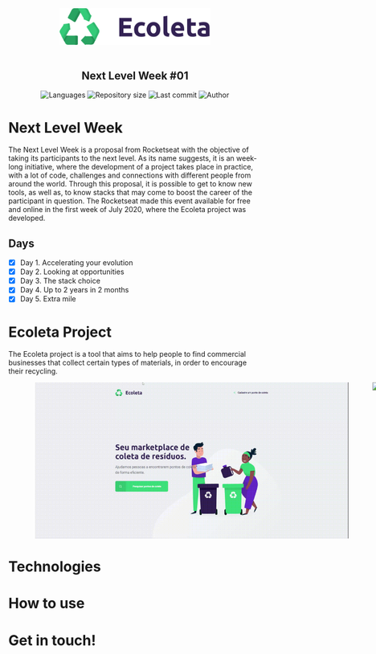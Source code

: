 <div align="center">
    <img src="https://raw.githubusercontent.com/faizaleticia/ecoleta/master/web/src/assets/logo.svg" width="300px"/>
</div>

<br />

<h2 align="center">
   Next Level Week #01
</h2>

<p align="center">
  <img alt="Languages" src="https://img.shields.io/github/languages/count/faizaleticia/ecoleta?color=%2334CB79">
  <img alt="Repository size" src="https://img.shields.io/github/repo-size/faizaleticia/ecoleta?color=%2334CB79">
  <img alt="Last commit" src="https://img.shields.io/github/last-commit/faizaleticia/ecoleta?color=%2334CB79">
  <img alt="Author" src="https://img.shields.io/badge/author-F%C3%A1iza%20Let%C3%ADcia%20Schoeninger-%2334CB79">
</p> 

#

# Next Level Week

The Next Level Week is a proposal from Rocketseat with the objective of taking its participants to the next level. As its name suggests, it is an week-long initiative, where the development of a project takes place in practice, with a lot of code, challenges and connections with different people from around the world. Through this proposal, it is possible to get to know new tools, as well as, to know stacks that may come to boost the career of the participant in question. The Rocketseat made this event available for free and online in the first week of July 2020, where the Ecoleta project was developed.

## Days

- [x] Day 1. Accelerating your evolution
- [x] Day 2. Looking at opportunities
- [x] Day 3. The stack choice
- [x] Day 4. Up to 2 years in 2 months
- [x] Day 5. Extra mile

# Ecoleta Project 

The Ecoleta project is a tool that aims to help people to find commercial businesses that collect certain types of materials, in order to encourage their recycling.

<div style="display:flex;width:100vw;justify-content:center">
  <img src="https://github.com/faizaleticia/ecoleta/raw/master/assets/img/web.gif" alt="Web Application Gif" width="65%" style="object-fit:contain;margin-right:5%;">

  <img src="https://github.com/faizaleticia/ecoleta/raw/master/assets/img/mobile.gif" alt="Mobile Application Gif" width="19%" height="300px">
</div>

# Technologies 

# How to use

# Get in touch!

